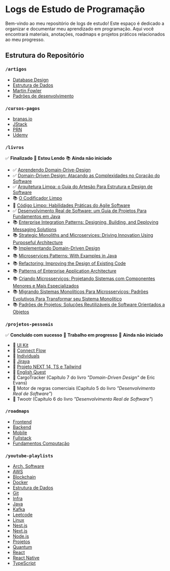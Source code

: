 # Logs de Estudo de Programação

Bem-vindo ao meu repositório de logs de estudo! Este espaço é dedicado a organizar e documentar meu aprendizado em programação. Aqui você encontrará materiais, anotações, roadmaps e projetos práticos relacionados ao meu progresso.

## Estrutura do Repositório

### `/artigos`

* [Database Design](https://github.com/GabrielBursi/studylog/blob/main/artigos/DATABASE-DESIGN.md)
* [Estrutura de Dados](https://github.com/GabrielBursi/studylog/blob/main/artigos/ESTRUTURA-DE-DADOS.md)
* [Martin Fowler](https://github.com/GabrielBursi/studylog/blob/main/artigos/MARTIN-FOWLER.md)
* [Padrões de desenvolvimento](https://github.com/GabrielBursi/studylog/blob/main/artigos/PADROES-DE-DESENVOLVIMENTO.md)

### `/cursos-pagos`

* [branas.io](https://github.com/GabrielBursi/studylog/blob/main/cursos-pagos/BRANAS-IO.md "branas.io log progress")
* [JStack](https://github.com/GabrielBursi/studylog/blob/main/cursos-pagos/JSTACK.md "JStack log progress")
* [PRN](https://github.com/GabrielBursi/studylog/blob/main/cursos-pagos/COFFSTACK.md "PRN log progress")
* [Udemy](https://github.com/GabrielBursi/studylog/blob/main/cursos-pagos/UDEMY.md "Udemy log progress")

### `/livros`

✅ **Finalizado**
📖 **Estou Lendo**
📚 **Ainda não iniciado**

* ✅ [Aprendendo Domain-Drive-Design](https://www.amazon.com.br/Aprenda-Domain-driven-Design-Arquitetura-Estratégia/dp/8550819611)
* ✅ [Domain-Driven Design: Atacando as Complexidades no Coração do Software](https://www.amazon.com.br/Domain-Driven-Design-Atacando-Complexidades-Software/dp/8550800651)
* ✅ [Arquitetura Limpa: o Guia do Artesão Para Estrutura e Design de Software](https://www.amazon.com.br/Arquitetura-Limpa-Artes%C3%A3o-Estrutura-Software/dp/8550804606)
* 📚 [O Codificador Limpo](https://www.amazon.com.br/Codificador-Limpo-Bob-Martin/dp/8576086476)
* 📖 [Código Limpo: Habilidades Práticas do Agile Software](https://www.amazon.com.br/C%C3%B3digo-limpo-Robert-C-Martin/dp/8576082675)
* ✅ [Desenvolvimento Real de Software: um Guia de Projetos Para Fundamentos em Java](https://www.amazon.com.br/Desenvolvimento-Real-Software-projetos-fundamentos/dp/6555202017)
* 📚 [Enterprise Integration Patterns: Designing, Building, and Deploying Messaging Solutions](https://www.amazon.com.br/Enterprise-Integration-Patterns-Designing-Deploying/dp/0321200683)
* 📚 [Strategic Monoliths and Microservices: Driving Innovation Using Purposeful Architecture](https://www.amazon.com.br/Strategic-Monoliths-Microservices-Innovation-Architecture/dp/0137355467)
* 📚 [Implementando Domain-Driven Design](https://www.amazon.com.br/Implementando-Domain-Driven-design-Vernon/dp/8576089521)
* 📚 [Microservices Patterns: With Examples in Java](https://www.amazon.com.br/Microservice-Patterns-examples-Chris-Richardson/dp/1617294543)
* 📚 [Refactoring: Improving the Design of Existing Code](https://www.amazon.com.br/Refactoring-Improving-Design-Existing-Code/dp/0134757599)
* 📚 [Patterns of Enterprise Application Architecture](https://www.amazon.com.br/Patterns-Enterprise-Application-Architecture-Martin/dp/0321127420)
* 📚 [Criando Microsserviços: Projetando Sistemas com Componentes Menores e Mais Especializados](https://www.amazon.com.br/Criando-Microsservi%C3%A7os-Projetando-Componentes-Especializados/dp/6586057884)
* 📚 [Migrando Sistemas Monolíticos Para Microsserviços: Padrões Evolutivos Para Transformar seu Sistema Monolítico](https://www.amazon.com.br/Migrando-Sistemas-Monol%C3%ADticos-Para-Microsservi%C3%A7os/dp/6586057043)
* 📚 [Padrões de Projetos: Soluções Reutilizáveis de Software Orientados a Objetos](https://www.amazon.com.br/Padr%C3%B5es-Projetos-Solu%C3%A7%C3%B5es-Reutiliz%C3%A1veis-Orientados/dp/8573076100) 

### `/projetos-pessoais`

✅ **Concluído com sucesso**
👷 **Trabalho em progresso**
🚫 **Ainda não iniciado**

* 🚫 [UI Kit](https://github.com/GabrielBursi/studylog/blob/main/projetos-pessoais/UI-KIT.md)
* 🚫 [Connect Flow](https://github.com/GabrielBursi/studylog/blob/main/projetos-pessoais/CONNECT-FLOW.md)
* 🚫 [Individuals](https://github.com/GabrielBursi/studylog/blob/main/projetos-pessoais/INDIVIDUALS.md)
* 🚫 [Jiraya](https://github.com/GabrielBursi/studylog/blob/main/projetos-pessoais/JIRAYA.md)
* 🚫 [Projeto NEXT 14, TS e Tailwind](https://www.youtube.com/playlist?list=PL29TaWXah3iaKcSxmOa_e_bKCkS10Rsn-)
* 🚫 [English Quest](https://github.com/GabrielBursi/studylog/blob/main/projetos-pessoais/ENGLISH-QUEST.md)
* 🚫 CargoTracker (Capítulo 7 do livro *"Domain-Driven Design"* de Eric Evans)
* 🚫 Motor de regras comerciais (Capítulo 5 do livro *"Desenvolvimento Real de Software"*)
* 🚫 Twootr (Capítulo 6 do livro *"Desenvolvimento Real de Software"*)

### `/roadmaps`

* [Frontend](https://github.com/GabrielBursi/studylog/blob/main/roadmaps/FRONTEND.md "Frontend roadmap log progress")
* [Backend](https://github.com/GabrielBursi/studylog/blob/main/roadmaps/BACKEND.md "Backend roadmap log progress")
* [Mobile](https://github.com/GabrielBursi/studylog/blob/main/roadmaps/MOBILE.md "Mobile roadmap log progress")
* [Fullstack](https://github.com/GabrielBursi/studylog/blob/main/roadmaps/FULLSTACK.md "Fullstack roadmap log progress")
* [Fundamentos Computação](https://github.com/GabrielBursi/studylog/blob/main/roadmaps/FUNDAMENTOS.md "Computação roadmap log progress")

### `/youtube-playlists`

* [Arch. Software](https://github.com/GabrielBursi/studylog/blob/main/youtube-playlists/ARCH-SOFTWARE.md)
* [AWS](https://github.com/GabrielBursi/studylog/blob/main/youtube-playlists/AWS.md)
* [Blockchain](https://github.com/GabrielBursi/studylog/blob/main/youtube-playlists/BLOCKCHAIN.md)
* [Docker](https://github.com/GabrielBursi/studylog/blob/main/youtube-playlists/DOCKER.md)
* [Estrutura de Dados](https://github.com/GabrielBursi/studylog/blob/main/youtube-playlists/ESTRUTURA-DE-DADOS.md)
* [Git](https://github.com/GabrielBursi/studylog/blob/main/youtube-playlists/GIT.md)
* [Infra](https://github.com/GabrielBursi/studylog/blob/main/youtube-playlists/INFRA.md)
* [Java](https://github.com/GabrielBursi/studylog/blob/main/youtube-playlists/JAVA.md)
* [Kafka](https://github.com/GabrielBursi/studylog/blob/main/youtube-playlists/KAFKA.md)
* [Leetcode](https://github.com/GabrielBursi/studylog/blob/main/youtube-playlists/LEETCODE.md)
* [Linux](https://github.com/GabrielBursi/studylog/blob/main/youtube-playlists/LINUX.md)
* [Nest.js](https://github.com/GabrielBursi/studylog/blob/main/youtube-playlists/NESTJS.md)
* [Next.js](https://github.com/GabrielBursi/studylog/blob/main/youtube-playlists/NEXTJS.md)
* [Node.js](https://github.com/GabrielBursi/studylog/blob/main/youtube-playlists/NODEJS.md)
* [Projetos](https://github.com/GabrielBursi/studylog/blob/main/youtube-playlists/PROJETOS.md)
* [Quantum](https://github.com/GabrielBursi/studylog/blob/main/youtube-playlists/QUANTUM.md)
* [React](https://github.com/GabrielBursi/studylog/blob/main/youtube-playlists/REACT.md)
* [React Native](https://github.com/GabrielBursi/studylog/blob/main/youtube-playlists/REACTNATIVE.md)
* [TypeScript](https://github.com/GabrielBursi/studylog/blob/main/youtube-playlists/TYPESCRIPT.md)
